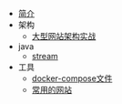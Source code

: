 * [简介](/)
* 架构
  * [大型网站架构实战](架构相关/大型网站架构实战)
* java
  * [stream](java/stream)
* 工具
  * [docker-compose文件](工具/常用的docker-compose文件)
  * [常用的网站](工具/常用的网站)